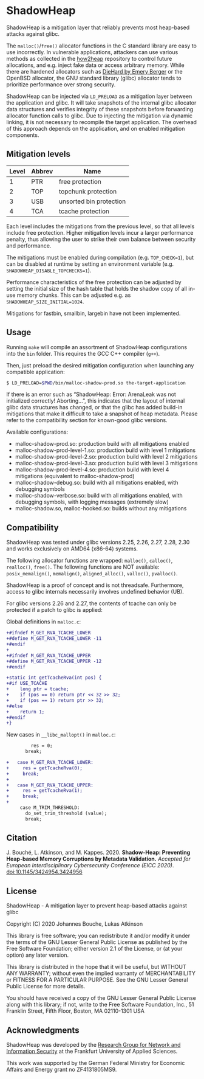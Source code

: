 # ShadowHeap

ShadowHeap is a mitigation layer that reliably prevents most heap-based attacks against glibc.

The `malloc()`/`free()` allocator functions in the C standard library
are easy to use incorrectly.
In vulnerable applications,
attackers can use various methods
as collected in the [how2heap](https://github.com/shellphish/how2heap) repository
to control future allocations,
and e.g. inject fake data or access arbitrary memory.
While there are hardened allocators
such as [DieHard by Emery Berger](https://github.com/emeryberger/DieHard)
or the OpenBSD allocator,
the GNU standard library (glibc) allocator
tends to prioritize performance over strong security.

ShadowHeap can be injected via `LD_PRELOAD` as a mitigation layer between the application and glibc.
It will take snapshots of the internal glibc allocator data structures
and verifies integrity of these snapshots before forwarding allocator function calls to glibc.
Due to injecting the mitigation via dynamic linking,
it is not necessary to recompile the target application.
The overhead of this approach depends on the application, and on enabled mitigation components.

## Mitigation levels

| Level | Abbrev | Name                    |
|-------|--------|-------------------------|
|     1 | PTR    | free protection         |
|     2 | TOP    | topchunk protection     |
|     3 | USB    | unsorted bin protection |
|     4 | TCA    | tcache protection       |

Each level includes the mitigations from the previous level,
so that all levels include free protection.
Higher mitigation levels incur a larger performance penalty,
thus allowing the user to strike their own balance between security and performance.

The mitigations must be enabled during compilation (e.g. `TOP_CHECK=1`),
but can be disabled at runtime
by setting an environment variable (e.g. `SHADOWHEAP_DISABLE_TOPCHECKS=1`).

Performance characteristics of the free protection can be adjusted
by setting the initial size of the hash table that holds the shadow copy
of all in-use memory chunks.
This can be adjusted e.g. as `SHADOWHEAP_SIZE_INITIAL=1024`.

Mitigations for fastbin, smallbin, largebin have not been implemented.

## Usage

Running `make` will compile an assortment of ShadowHeap configurations into the `bin` folder.
This requires the GCC C++ compiler (`g++`).

Then, just preload the desired mitigation configuration
when launching any compatible application:

```bash
$ LD_PRELOAD=$PWD/bin/malloc-shadow-prod.so the-target-application
```

If there is an error such as
“ShadowHeap: Error: ArenaLeak was not initialized correctly! Aborting...”,
this indicates that the layout of internal glibc data structures has changed,
or that the glibc has added build-in mitigations
that make it difficult to take a snapshot of heap metadata.
Please refer to the compatibility section for known-good glibc versions.

Available configurations:

* malloc-shadow-prod.so: production build with all mitigations enabled
* malloc-shadow-prod-level-1.so: production build with level 1 mitigations
* malloc-shadow-prod-level-2.so: production build with level 2 mitigations
* malloc-shadow-prod-level-3.so: production build with level 3 mitigations
* malloc-shadow-prod-level-4.so: production build with level 4 mitigations
  (equivalent to malloc-shadow-prod)
* malloc-shadow-debug.so: build with all mitigations enabled,
  with debugging symbols
* malloc-shadow-verbose.so: build with all mitigations enabled,
  with debugging symbols,
  with logging messages (extremely slow)
* malloc-shadow.so, malloc-hooked.so: builds without any mitigations

## Compatibility

ShadowHeap was tested under glibc versions 2.25, 2.26, 2.27, 2.28, 2.30
and works exclusively on AMD64 (x86-64) systems.

The following allocator functions are wrapped:
`malloc()`, `calloc()`, `realloc()`, `free()`.
The following functions are NOT available:
`posix_memalign()`, `memalign()`, `aligned_alloc()`, `valloc()`, `pvalloc()`.

ShadowHeap is a proof of concept and is not threadsafe.
Furthermore, access to glibc internals necessarily involves undefined behavior (UB).

For glibc versions 2.26 and 2.27, the contents of tcache can only be protected
if a patch to glibc is applied:

Global definitions in `malloc.c`:

```diff
+#ifndef M_GET_RVA_TCACHE_LOWER
+#define M_GET_RVA_TCACHE_LOWER -11
+#endif
+
+#ifndef M_GET_RVA_TCACHE_UPPER
+#define M_GET_RVA_TCACHE_UPPER -12
+#endif

+static int getTcacheRva(int pos) {
+#if USE_TCACHE
+    long ptr = tcache;
+    if (pos == 0) return ptr << 32 >> 32;
+    if (pos == 1) return ptr >> 32;
+#else
+    return 1;
+#endif
+}
```

New cases in `__libc_mallopt()` in `malloc.c`:

```diff
         res = 0;
       break;

+   case M_GET_RVA_TCACHE_LOWER:
+     res = getTcacheRva(0);
+     break;
+
+   case M_GET_RVA_TCACHE_UPPER:
+     res = getTcacheRva(1);
+     break;
+
     case M_TRIM_THRESHOLD:
       do_set_trim_threshold (value);
       break;
```

## Citation

J. Bouché, L. Atkinson, and M. Kappes.
2020.
**Shadow-Heap: Preventing Heap-based Memory Corruptions by Metadata Validation.**
*Accepted for European Interdisciplinary Cybersecurity Conference (EICC 2020)*.
[doi:10.1145/3424954.3424956](https://doi.org/10.1145/3424954.3424956)

## License

ShadowHeap - A mitigation layer to prevent heap-based attacks against glibc

Copyright (C) 2020 Johannes Bouche, Lukas Atkinson

This library is free software; you can redistribute it and/or
modify it under the terms of the GNU Lesser General Public
License as published by the Free Software Foundation; either
version 2.1 of the License, or (at your option) any later version.

This library is distributed in the hope that it will be useful,
but WITHOUT ANY WARRANTY; without even the implied warranty of
MERCHANTABILITY or FITNESS FOR A PARTICULAR PURPOSE.  See the GNU
Lesser General Public License for more details.

You should have received a copy of the GNU Lesser General Public
License along with this library; if not, write to the Free Software
Foundation, Inc., 51 Franklin Street, Fifth Floor, Boston, MA  02110-1301  USA

## Acknowledgments

ShadowHeap was developed
by the [Research Group for Network and Information Security](https://www.fg-itsec.de/)
at the Frankfurt University of Applied Sciences.

This work was supported by the German Federal Ministry for Economic Affairs and Energy grant no ZF4131805MS9.
